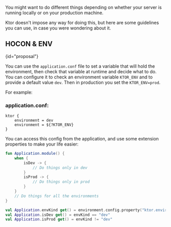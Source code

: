 [//]: # (title: Environments)

<include src="lib.md" include-id="outdated_warning"/>

You might want to do different things depending on whether your server is running locally or on your
production machine.

Ktor doesn't impose any way for doing this, but here are some guidelines you can use, in
case you were wondering about it.

## HOCON & ENV
{id="proposal"}

You can use the `application.conf` file to set a variable that will hold the environment, then check that variable
at runtime and decide what to do.
You can configure it to check an environment variable `KTOR_ENV` and to provide a default value `dev`.
Then in production you set the `KTOR_ENV=prod`.

For example:

### application.conf:

```text
ktor {
    environment = dev
    environment = ${?KTOR_ENV}
}
```

You can access this config from the application, and use some extension properties to make your life easier:

```kotlin
fun Application.module() {
    when {
        isDev -> {
            // Do things only in dev   
        }
        isProd -> {
            // Do things only in prod
        }
    }
    // Do things for all the environments
}

val Application.envKind get() = environment.config.property("ktor.environment").getString()
val Application.isDev get() = envKind == "dev"
val Application.isProd get() = envKind != "dev"
```
